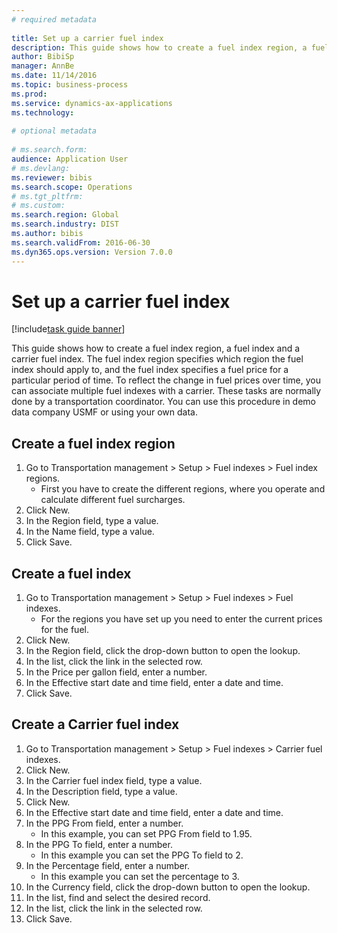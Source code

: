 ```yaml
--- 
# required metadata 
 
title: Set up a carrier fuel index
description: This guide shows how to create a fuel index region, a fuel index and a carrier fuel index. 
author: BibiSp
manager: AnnBe 
ms.date: 11/14/2016
ms.topic: business-process 
ms.prod:  
ms.service: dynamics-ax-applications 
ms.technology:  
 
# optional metadata 
 
# ms.search.form:   
audience: Application User 
# ms.devlang:  
ms.reviewer: bibis
ms.search.scope: Operations 
# ms.tgt_pltfrm:  
# ms.custom:  
ms.search.region: Global
ms.search.industry: DIST
ms.author: bibis
ms.search.validFrom: 2016-06-30 
ms.dyn365.ops.version: Version 7.0.0 
---
```

# Set up a carrier fuel index

[!include[task guide banner](../../includes/task-guide-banner.md)]

This guide shows how to create a fuel index region, a fuel index and a carrier fuel index. The fuel index region specifies which region the fuel index should apply to, and the fuel index specifies a fuel price for a particular period of time. To reflect the change in fuel prices over time, you can associate multiple fuel indexes with a carrier.  These tasks are normally done by a transportation coordinator. You can use this procedure in demo data company USMF or using your own data.


## Create a fuel index region
1. Go to Transportation management > Setup > Fuel indexes > Fuel index regions.
    * First you have to create the different regions, where you operate and calculate different fuel surcharges.  
2. Click New.
3. In the Region field, type a value.
4. In the Name field, type a value.
5. Click Save.

## Create a fuel index
1. Go to Transportation management > Setup > Fuel indexes > Fuel indexes.
    * For the regions you have set up you need to enter the current prices for the fuel.  
2. Click New.
3. In the Region field, click the drop-down button to open the lookup.
4. In the list, click the link in the selected row.
5. In the Price per gallon field, enter a number.
6. In the Effective start date and time field, enter a date and time.
7. Click Save.

## Create a Carrier fuel index
1. Go to Transportation management > Setup > Fuel indexes > Carrier fuel indexes.
2. Click New.
3. In the Carrier fuel index field, type a value.
4. In the Description field, type a value.
5. Click New.
6. In the Effective start date and time field, enter a date and time.
7. In the PPG From field, enter a number.
    * In this example, you can set PPG From field to 1.95.  
8. In the PPG To field, enter a number.
    * In this example you can set the PPG To field to 2.  
9. In the Percentage field, enter a number.
    * In this example you can set the percentage to 3.  
10. In the Currency field, click the drop-down button to open the lookup.
11. In the list, find and select the desired record.
12. In the list, click the link in the selected row.
13. Click Save.


